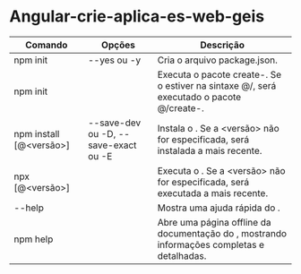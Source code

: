 # Angular-crie-aplica-es-web-geis

| Comando                         | Opções                               | Descrição                                                                                                                                               |
| ------------------------------- | ------------------------------------ | ------------------------------------------------------------------------------------------------------------------------------------------------------- |
| npm init                        | --yes ou -y                          | Cria o arquivo package.json.                                                                                                                            |
| npm init <inicializador>        |                                      | Executa o pacote create-<inicializador>. Se o <inicializador> estiver na sintaxe @<escopo>/<pacote>, será executado o pacote @<escopo>/create-<pacote>. |
| npm install <pacote>[@<versão>] | --save-dev ou -D, --save-exact ou -E | Instala o <pacote>. Se a <versão> não for especificada, será instalada a mais recente.                                                                  |
| npx <pacote>[@<versão>]         |                                      | Executa o <pacote>. Se a <versão> não for especificada, será executada a mais recente.                                                                  |
| <comando> --help                |                                      | Mostra uma ajuda rápida do <comando>.                                                                                                                   |
| npm help <comando>              |                                      | Abre uma página offline da documentação do <comando>, mostrando informações completas e detalhadas.                                                     |
